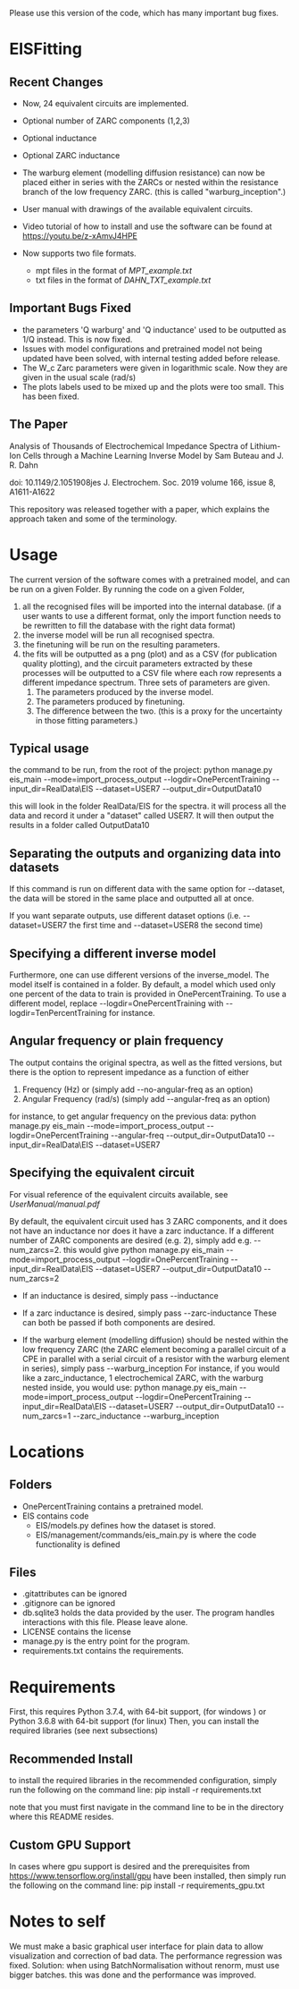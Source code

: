 Please use this version of the code, which has many important bug fixes.
# EISFitting

## Recent Changes
- Now, 24 equivalent circuits are implemented. 
- Optional number of ZARC components (1,2,3)
- Optional inductance 
- Optional ZARC inductance
- The warburg element (modelling diffusion resistance) can now be placed either in series with the ZARCs or nested within the resistance branch of the low frequency ZARC. (this is called "warburg_inception".)

- User manual with drawings of the available equivalent circuits.
- Video tutorial of how to install and use the software can be found at https://youtu.be/z-xAmvJ4HPE
- Now supports two file formats.
    - mpt files in the format of _MPT_example.txt_
    - txt files in the format of _DAHN_TXT_example.txt_ 
## Important Bugs Fixed
- the parameters 'Q warburg' and 'Q inductance' used to be outputted as 1/Q instead. This is now fixed. 
- Issues with model configurations and pretrained model not being updated have been solved, with internal testing added before release.
- The W_c Zarc parameters were given in logarithmic scale. Now they are given in the usual scale (rad/s)
- The plots labels used to be mixed up and the plots were too small. This has been fixed.
## The Paper
Analysis of Thousands of Electrochemical Impedance Spectra of Lithium-Ion Cells through a Machine Learning Inverse Model
by Sam Buteau and J. R. Dahn

doi: 10.1149/2.1051908jes
J. Electrochem. Soc. 2019 volume 166, issue 8, A1611-A1622

This repository was released together with a paper, which explains the approach taken and some of the terminology.

# Usage

The current version of the software comes with a pretrained model, 
and can be run on a given Folder. By running the code on a given Folder, 
1) all the recognised files will be imported into the internal database. 
(if a user wants to use a different format, 
only the import function needs to be rewritten to fill the database with the right data format)
2) the inverse model will be run all recognised spectra.
3) the finetuning will be run on the resulting parameters. 
4) the fits will be outputted as a png (plot) and as a CSV (for publication quality plotting), 
    and the circuit parameters extracted by these processes will be outputted to a CSV file 
    where each row represents a different impedance spectrum. Three sets of parameters are given.
    1) The parameters produced by the inverse model.
    2) The parameters produced by finetuning.
    3) The difference between the two. (this is a proxy for the uncertainty in those fitting parameters.)

## Typical usage
the command to be run, from the root of the project:
python manage.py eis_main --mode=import_process_output --logdir=OnePercentTraining --input_dir=RealData\EIS --dataset=USER7 --output_dir=OutputData10

this will look in the folder RealData/EIS for the spectra. 
it will process all the data and record it under a "dataset" called USER7. 
It will then output the results in a folder called OutputData10


## Separating the outputs and organizing data into datasets
If this command is run on different data with the same option for --dataset, 
the data will be stored in the same place and outputted all at once. 

If you want separate outputs, use different dataset options 
(i.e. --dataset=USER7 the first time and --dataset=USER8 the second time)


## Specifying a different inverse model
Furthermore, one can use different versions of the inverse_model. 
The model itself is contained in a folder. 
By default, a model which used only one percent of the data to 
train is provided in OnePercentTraining. 
To use a different model, replace --logdir=OnePercentTraining 
with --logdir=TenPercentTraining for instance.

## Angular frequency or plain frequency
The output contains the original spectra, as well as the fitted versions, 
but there is the option to represent impedance as a function of either 
1) Frequency (Hz) or (simply add --no-angular-freq as an option)
2) Angular Frequency (rad/s) (simply add --angular-freq as an option)

for instance, to get angular frequency on the previous data:
python manage.py eis_main --mode=import_process_output --logdir=OnePercentTraining --angular-freq --output_dir=OutputData10 --input_dir=RealData\EIS --dataset=USER7


## Specifying the equivalent circuit
For visual reference of the equivalent circuits available, see *UserManual/manual.pdf*

By default, the equivalent circuit used has 3 ZARC components, and it does not have an inductance nor does it have a zarc inductance.
If a different number of ZARC components are desired (e.g. 2), simply add e.g. --num_zarcs=2. this would give 
python manage.py eis_main --mode=import_process_output --logdir=OnePercentTraining --input_dir=RealData\EIS --dataset=USER7 --output_dir=OutputData10 --num_zarcs=2

- If an inductance is desired, simply pass --inductance
- If a zarc inductance is desired, simply pass --zarc-inductance
These can both be passed if both components are desired.

- If the warburg element (modelling diffusion) should be nested within the low frequency ZARC (the ZARC element becoming a parallel circuit of a CPE in parallel with a serial circuit of a resistor with the warburg element in series), simply pass --warburg_inception
For instance, if you would like a zarc_inductance, 1 electrochemical ZARC, with the warburg nested inside, you would use:
python manage.py eis_main --mode=import_process_output --logdir=OnePercentTraining --input_dir=RealData\EIS --dataset=USER7 --output_dir=OutputData10 --num_zarcs=1 --zarc_inductance --warburg_inception

# Locations
## Folders
- OnePercentTraining contains a pretrained model. 
- EIS contains code
    - EIS/models.py defines how the dataset is stored.
    - EIS/management/commands/eis_main.py is where the code functionality is defined
     
## Files
- .gitattributes can be ignored
- .gitignore can be ignored
- db.sqlite3 holds the data provided by the user. The program handles interactions with this file. Please leave alone.
- LICENSE contains the license
- manage.py is the entry point for the program.
- requirements.txt contains the requirements.



# Requirements
First, this requires Python 3.7.4, with 64-bit support, (for windows ) or Python 3.6.8 with 64-bit support (for linux) 
Then, you can install the required libraries (see next subsections)

## Recommended Install
to install the required libraries in the recommended configuration, simply run the following on the command line:
pip install -r requirements.txt

note that you must first navigate in the command line to be in the directory where this README resides.

## Custom GPU Support
In cases where gpu support is desired and the prerequisites from https://www.tensorflow.org/install/gpu have been installed, then simply run the following on the command line:
pip install -r requirements_gpu.txt





# Notes to self
We must make a basic graphical user interface for plain data to allow visualization and correction of bad data.
The performance regression was fixed. Solution: when using BatchNormalisation without renorm, must use bigger batches. this was done and the performance was improved.
